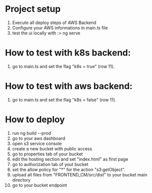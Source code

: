 # Project setup
1. Execute all deploy steps of AWS Backend
2. Configure your AWS informations in main.ts file
3. test the ui locally with :>  ng serve 

# How to test with k8s backend:
1. go to main.ts and set the flag "k8s = true" (row 11). 

# How to test with aws backend: 
1. go to main.ts and set the flag "k8s = false" (row 11).

# How to deploy
1. run ng build --prod
2. go to your aws dashboard
3. open s3 service console
4. create a new bucket with public access
5. go to properties tab of your bucket
6. edit the hosting section and set "index.html" as first page
7. go to authorization tab of yout bucket
8. set the allow policy for "*" for the action "s3:getObject".
9. upload all files from "FRONTEND_CM/src/dist" to your bucket main directory
10. go to your bucket endpoint



